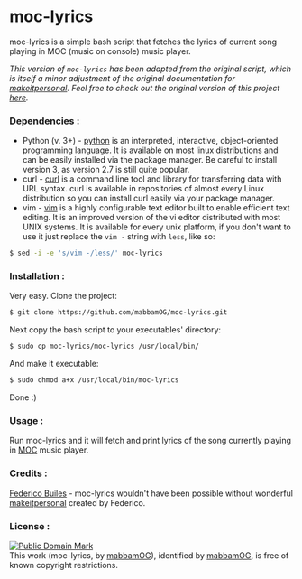 # moc-lyrics
moc-lyrics is a simple bash script that fetches the lyrics of current song playing in MOC (music on console) music player.

*This version of `moc-lyrics` has been adapted from the original script, which is itself a minor adjustment of the original documentation for [makeitpersonal]. Feel free to check out the original version of this project [here][original-project].*


### Dependencies :
- Python (v. 3+) - [python] is an interpreted, interactive, object-oriented programming language. It is available on most linux distributions and can be easily installed via the package manager. Be careful to install version 3, as version 2.7 is still quite popular.
- curl - [curl] is a command line tool and library for transferring data with URL syntax. curl is available in repositories of almost every Linux distribution so you can install curl easily via your package manager.
- vim - [vim] is a highly configurable text editor built to enable efficient text editing. It is an improved version of the vi editor distributed with most UNIX systems. It is available for every unix platform, if you don't want to use it just replace the `vim -` string with `less`, like so:
```sh
$ sed -i -e 's/vim -/less/' moc-lyrics
```


### Installation :
Very easy.
Clone the project:
``` sh
$ git clone https://github.com/mabbamOG/moc-lyrics.git
```
Next copy the bash script to your executables' directory:
 ```sh
$ sudo cp moc-lyrics/moc-lyrics /usr/local/bin/
```
And make it executable:
```sh
$ sudo chmod a+x /usr/local/bin/moc-lyrics
```
Done :)


### Usage :
Run moc-lyrics and it will fetch and print lyrics of the song currently playing in [MOC] music player.


### Credits :
[Federico Builes] - moc-lyrics wouldn't have been possible without wonderful [makeitpersonal] created by Federico.


### License :
[![Public Domain Mark](http://i.creativecommons.org/p/mark/1.0/88x31.png)](http://creativecommons.org/publicdomain/mark/1.0/)  
This work (<span property="dct:title">moc-lyrics</span>, by [<span property="dct:title">mabbamOG</span>](https://github.com/mabbamOG/moc-lyrics)), identified by [<span property="dct:title">mabbamOG</span>](https://github.com/mabbamOG), is free of known copyright restrictions.

[original-project]:https://github.com/hakerdefo/moc-lyrics
[python]:https://python.org
[curl]:https://curl.haxx.se
[vim]:https://www.vim.org
[MOC]:https://moc.daper.net
[Federico Builes]:https://github.com/febuiles
[makeitpersonal]:https://github.com/febuiles/makeitpersonal
